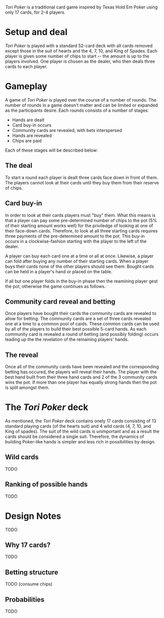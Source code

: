 *Tori Poker* is a traditional card game inspired by Texas Hold Em Poker using only 17 cards, for 2-4 players.  

Setup and deal
==============

*Tori Poker* is played with a standard 52-card deck with all cards removed except those in the suit of hearts and the 4, 7, 10, and King of Spades.  Each player is given some number of chips to start -- the amount is up to the players involved.  One player is chosen as the dealer, who then deals three cards to each player.

Gameplay
========

A game of *Tori Poker* is played over the course of a number of rounds.  The number of rounds in a game doesn't matter and can be limited or expanded as the participants desire.  Each rounds consists of a number of stages:

 * Hands are dealt
 * Card buy-in occurs
 * Community cards are revealed, with bets interspersed
 * Hands are revealed
 * Chips are paid

Each of these stages will be described below:

The deal
--------

To start a round each player is dealt three cards face down in front of them.  The players cannot look at their cards until they buy them from their reserve of chips.

Card buy-in
-----------

In order to look at their cards players must "buy" them.  What this means is that a player can pay some pre-determined number of chips to the pot (5% of their starting amount works well) for the priviledge of looking at one of their face-down cards.  Therefore, to look at all three starting cards requires three payments of the pre-determined amount to the pot.  This buy-in occurs in a clockwise-fashion starting with the player to the left of the dealer.

A player can buy each card one at a time or all at once.  Likewise, a player can fold after buying any number of their starting cards.  When a player buys their cards none of the other players should see them.  Bought cards can be held in a player's hand or placed on the table.

If all but one player folds in the buy-in phase then the reamining player gest the pot, otherwise the game continues as follows.

Community card reveal and betting
---------------------------------

Once players have bought their cards the community cards are revealed to allow for betting.  The community cards are a set of three cards revealed one at a time to a common pool of cards.  These common cards can be used by all of the players to build their best possible 5-card hands.  As each community card is revealed a round of betting (and possibly folding) occurs leading up the the revelation of the remaining players' hands.

The reveal
----------

Once all of the community cards have been revealed and the corresponding betting has occured, the players will reveal their hands.  The player with the best hand built from their three hand cards and 2 of the 3 community cards wins the pot.  If more than one player has equally strong hands then the pot is split amongst them.

The *Tori Poker* deck
=====================

As mentioned, the *Tori Poker* deck contains onely 17 cards consisting of 13 standard playing cards (of the hearts suit) and 4 wild cards (4, 7, 10, and King of spades).  The suit of the wild cards is unimportant and as a result the cards should be considered a single suit.  Therefore, the dynamics of building Poker-like hands is simpler and less rich in possibilities by design.  

Wild cards
----------

TODO

Ranking of possible hands
-------------------------

TODO

Design Notes
============

TODO

Why 17 cards?
-------------

TODO

Betting structure
-----------------

TODO (consume chips)

Probabilities
-------------

TODO
